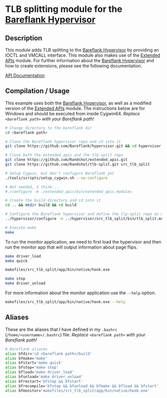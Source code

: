 # TLB splitting module for the [Bareflank Hypervisor](https://github.com/Bareflank/hypervisor)

## Description

This module adds TLB splitting to the [Bareflank Hypervisor](https://github.com/Bareflank/hypervisor) by providing
an IOCTL and VMCALL interface. This module also makes use of the [Extended APIs](https://github.com/Bareflank/extended_apis) module.
For further information about the [Bareflank Hypervisor](https://github.com/Bareflank/hypervisor) and how to create extensions,
please see the following documentation.

[API Documentation](http://bareflank.github.io/hypervisor/html/)

## Compilation / Usage

This example uses both the [Bareflank Hypervisor](https://github.com/Bareflank/hypervisor), as well as a modified version of the [Extended APIs](https://github.com/Randshot/extended_apis) module.
The instructions below are for Windows and should be executed from inside Cygwin64.
*Replace `<bareflank path>` with your Bareflank path!*

```bash
# Change directory to the bareflank dir
cd <bareflank path>

# Clone the Bareflank hypervisor repo and cd into it
git clone https://github.com/Bareflank/hypervisor.git && cd hypervisor

# Clone both the extended_apis and the tlb-split repo
git clone https://github.com/Randshot/extended_apis.git
git clone https://github.com/Randshot/tlb-split.git src_tlb_split

# Setup Cygwin, but don't configure Bareflank yet
./tools/scripts/setup_cygwin.sh --no-configure

# Not needed, I think...
#./configure -m ./extended_apis/bin/extended_apis.modules

# Create the build directory and cd into it
cd .. && mkdir build && cd build

# Configure the Bareflank hypervisor and define the tlp-split repo as module
../hypervisor/configure -m ../hypervisor/src_tlb_split/bin/tlb_split.modules --compiler clang --linker $HOME/usr/bin/x86_64-elf-ld.exe

# Execute make
make
```

To run the monitor application, we need to first load the hypervisor and then
run the monitor app that will output information about page flips.

```bash
make driver_load
make quick

makefiles/src_tlb_split/app/bin/native/hook.exe

make stop
make driver_unload
```

For more information about the monitor application use the `--help` option.

```bash
makefiles/src_tlb_split/app/bin/native/hook.exe --help
```

## Aliases

These are the aliases that I have defined in my `.bashrc` (`/home/<username>/.bashrc`) file.
*Replace `<bareflank path>` with your Bareflank path!*

```bash
# Bareflank aliases
alias bfdir='cd <bareflank path>/build'
alias bfmake='make'
alias bfstart='make quick'
alias bfstop='make stop'
alias bfload='make driver_load'
alias bfunload='make driver_unload'
alias bfrestart='bfstop && bfstart'
alias bfrecompile='bfstop && bfunload && bfmake && bfload && bfstart'
alias bfmonitor='makefiles/src_tlb_split/app/bin/native/hook.exe'
```

